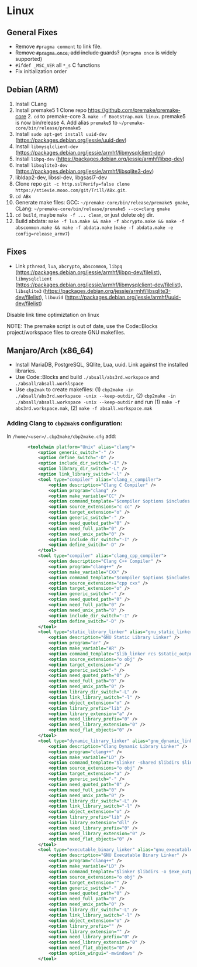 # Linux

## General Fixes

* Remove `#pragma comment` to link file.
* <s>Remove `#pragma once`, add include guards?</s> (`#pragma once` is widely supported)
* `#ifdef _MSC_VER` all `*_s` C functions
* Fix initialization order

## Debian (ARM)

1. Install CLang
2. Install premake5
    1 Clone repo https://github.com/premake/premake-core
    2. `cd` to premake-core
    3. `make -f Bootstrap.mak linux`. premake5 is now bin/release
    4. Add alias `premake5` to `~/premake-core/bin/release/premake5`
3. Install `sudo apt-get install uuid-dev` (https://packages.debian.org/jessie/uuid-dev)
4. Install `libmysqlclient-dev` (https://packages.debian.org/jessie/armhf/libmysqlclient-dev)
5. Install `libpq-dev` (https://packages.debian.org/jessie/armhf/libpq-dev)
6. Install `libsqlite3-dev` (https://packages.debian.org/jessie/armhf/libsqlite3-dev)
7. libldap2-dev, libssl-dev, libgsasl7-dev
8. Clone repo `git -c http.sslVerify=false clone https://stievie.mooo.com/git/Trill/ABx.git`.
9. `cd ABx`
10. Generate make files: GCC: `~/premake-core/bin/release/premake5 gmake`, CLang: `~/premake-core/bin/release/premake5 --cc=clang gmake`
11. `cd build`, maybe `make -f ... clean`, or just delete `obj` dir.
12. Build abdata: `make -f lua.make && make -f abcrypto.make && make -f abscommon.make && make -f abdata.make` (`make -f abdata.make -e config=release_armv7`)

## Fixes

* Link `pthread`, `lua`, `abcrypto`, `abscommon`, `libpq` (https://packages.debian.org/jessie/armhf/libpq-dev/filelist),
`libmysqlclient` (https://packages.debian.org/jessie/armhf/libmysqlclient-dev/filelist),
`libsqlite3` (https://packages.debian.org/jessie/armhf/libsqlite3-dev/filelist),
`libuuid` (https://packages.debian.org/jessie/armhf/uuid-dev/filelist)

Disable link time optimiztation on linux

NOTE: The premake script is out of date, use the Code::Blocks project/workspace files to create GNU makefiles.

## Manjaro/Arch (x86_64)

* Install MariaDB, PostgreSQL, SQlite, Lua, uuid. Link against the installed libraries.
* Use Code::Blocks and build `./absall/abs3rd.workspace` and `./absall/absall.worklspace`
* Use `cbp2mak` to create makefiles: (1) `cbp2make -in ./absall/abs3rd.workspace -unix --keep-outdir`,
(2) `cbp2make -in ./absall/absall.workspace -unix --keep-outdir` and run 
(1) `make -f abs3rd.workspace.mak`, (2) `make -f absall.workspace.mak`

### Adding Clang to `cbp2mak`s configuration:

In `/home/<user>/.cbp2make/cbp2make.cfg` add:

~~~xml
        <toolchain platform="Unix" alias="clang">
            <option generic_switch="-" />
            <option define_switch="-D" />
            <option include_dir_switch="-I" />
            <option library_dir_switch="-L" />
            <option link_library_switch="-l" />
            <tool type="compiler" alias="clang_c_compiler">
                <option description="Clang C Compiler" />
                <option program="clang" />
                <option make_variable="CC" />
                <option command_template="$compiler $options $includes -c $file -o $object" />
                <option source_extensions="c cc" />
                <option target_extension="o" />
                <option generic_switch="-" />
                <option need_quoted_path="0" />
                <option need_full_path="0" />
                <option need_unix_path="0" />
                <option include_dir_switch="-I" />
                <option define_switch="-D" />
            </tool>
            <tool type="compiler" alias="clang_cpp_compiler">
                <option description="Clang C++ Compiler" />
                <option program="clang++" />
                <option make_variable="CXX" />
                <option command_template="$compiler $options $includes -c $file -o $object" />
                <option source_extensions="cpp cxx" />
                <option target_extension="o" />
                <option generic_switch="-" />
                <option need_quoted_path="0" />
                <option need_full_path="0" />
                <option need_unix_path="0" />
                <option include_dir_switch="-I" />
                <option define_switch="-D" />
            </tool>
            <tool type="static_library_linker" alias="gnu_static_linker">
                <option description="GNU Static Library Linker" />
                <option program="ar" />
                <option make_variable="AR" />
                <option command_template="$lib_linker rcs $static_output $link_objects" />
                <option source_extensions="o obj" />
                <option target_extension="a" />
                <option generic_switch="-" />
                <option need_quoted_path="0" />
                <option need_full_path="0" />
                <option need_unix_path="0" />
                <option library_dir_switch="-L" />
                <option link_library_switch="-l" />
                <option object_extension="o" />
                <option library_prefix="lib" />
                <option library_extension="a" />
                <option need_library_prefix="0" />
                <option need_library_extension="0" />
                <option need_flat_objects="0" />
            </tool>
            <tool type="dynamic_library_linker" alias="gnu_dynamic_linker">
                <option description="Clang Dynamic Library Linker" />
                <option program="clang++" />
                <option make_variable="LD" />
                <option command_template="$linker -shared $libdirs $link_objects $link_resobjects -o $exe_output $link_options $libs" />
                <option source_extensions="o obj" />
                <option target_extension="a" />
                <option generic_switch="-" />
                <option need_quoted_path="0" />
                <option need_full_path="0" />
                <option need_unix_path="0" />
                <option library_dir_switch="-L" />
                <option link_library_switch="-l" />
                <option object_extension="o" />
                <option library_prefix="lib" />
                <option library_extension="dll" />
                <option need_library_prefix="0" />
                <option need_library_extension="0" />
                <option need_flat_objects="0" />
            </tool>
            <tool type="executable_binary_linker" alias="gnu_executable_linker">
                <option description="GNU Executable Binary Linker" />
                <option program="clang++" />
                <option make_variable="LD" />
                <option command_template="$linker $libdirs -o $exe_output $link_objects $link_resobjects $link_options $libs" />
                <option source_extensions="o obj" />
                <option target_extension="" />
                <option generic_switch="-" />
                <option need_quoted_path="0" />
                <option need_full_path="0" />
                <option need_unix_path="0" />
                <option library_dir_switch="-L" />
                <option link_library_switch="-l" />
                <option object_extension="o" />
                <option library_prefix="" />
                <option library_extension="" />
                <option need_library_prefix="0" />
                <option need_library_extension="0" />
                <option need_flat_objects="0" />
                <option option_wingui="-mwindows" />
            </tool>
~~~

